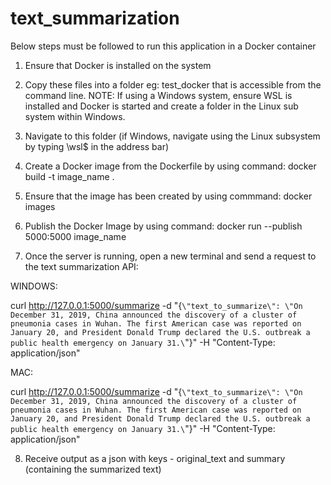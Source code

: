 # text_summarization

Below steps must be followed to run this application in a Docker container

1) Ensure that Docker is installed on the system
2) Copy these files into a folder eg: test_docker that is accessible from the command line. 
NOTE: If using a Windows system, ensure WSL is installed and Docker is started and create a folder in the Linux sub system within Windows.

3) Navigate to this folder (if Windows, navigate using the Linux subsystem by typing \\wsl$ in the address bar)
4) Create a Docker image from the Dockerfile by using command:
docker build -t image_name .

5) Ensure that the image has been created by using commmand:
docker images

6) Publish the Docker Image by using command:
docker run --publish 5000:5000 image_name

7) Once the server is running, open a new terminal and send a request to the text summarization API:


WINDOWS:

curl http://127.0.0.1:5000/summarize -d "{`\"text_to_summarize\": \"On December 31, 2019, China announced the discovery of a cluster of pneumonia cases in Wuhan. The first American case was reported on January 20, and President Donald Trump declared the U.S. outbreak a public health emergency on January 31.\`"}" -H "Content-Type: application/json"

MAC:

curl http://127.0.0.1:5000/summarize -d "{`\"text_to_summarize\": \"On December 31, 2019, China announced the discovery of a cluster of pneumonia cases in Wuhan. The first American case was reported on January 20, and President Donald Trump declared the U.S. outbreak a public health emergency on January 31.\`"}" -H "Content-Type: application/json"

8) Receive output as a json with keys - original_text  and summary (containing the summarized text)
